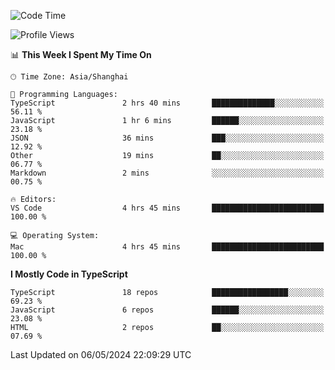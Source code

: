 <!--START_SECTION:waka-->
![Code Time](http://img.shields.io/badge/Code%20Time-6%2C038%20hrs%205%20mins-blue)

![Profile Views](http://img.shields.io/badge/Profile%20Views-0-blue)

📊 **This Week I Spent My Time On** 

```text
🕑︎ Time Zone: Asia/Shanghai

💬 Programming Languages: 
TypeScript               2 hrs 40 mins       ██████████████░░░░░░░░░░░   56.11 % 
JavaScript               1 hr 6 mins         ██████░░░░░░░░░░░░░░░░░░░   23.18 % 
JSON                     36 mins             ███░░░░░░░░░░░░░░░░░░░░░░   12.92 % 
Other                    19 mins             ██░░░░░░░░░░░░░░░░░░░░░░░   06.77 % 
Markdown                 2 mins              ░░░░░░░░░░░░░░░░░░░░░░░░░   00.75 % 

🔥 Editors: 
VS Code                  4 hrs 45 mins       █████████████████████████   100.00 % 

💻 Operating System: 
Mac                      4 hrs 45 mins       █████████████████████████   100.00 % 
```

**I Mostly Code in TypeScript** 

```text
TypeScript               18 repos            █████████████████░░░░░░░░   69.23 % 
JavaScript               6 repos             ██████░░░░░░░░░░░░░░░░░░░   23.08 % 
HTML                     2 repos             ██░░░░░░░░░░░░░░░░░░░░░░░   07.69 % 
```




 Last Updated on 06/05/2024 22:09:29 UTC
<!--END_SECTION:waka-->
